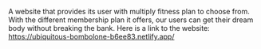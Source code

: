 
A website that provides its user with multiply fitness plan to choose from. With the different membership plan it offers, our users can get their dream body without breaking the bank.
Here is a link to the website: https://ubiquitous-bombolone-b6ee83.netlify.app/
